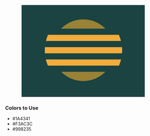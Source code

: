 <div style="text-align:center">
    <img src="../images/38.png" />
</div>

### Colors to Use
- #1A4341
- #F3AC3C
- #998235